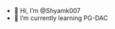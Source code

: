 - 👋 Hi, I’m @Shyamk007
- 🌱 I’m currently learning PG-DAC

<!---
Shyamk007/Shyamk007 is a ✨ special ✨ repository because its `README.md` (this file) appears on your GitHub profile.
You can click the Preview link to take a look at your changes.
--->
